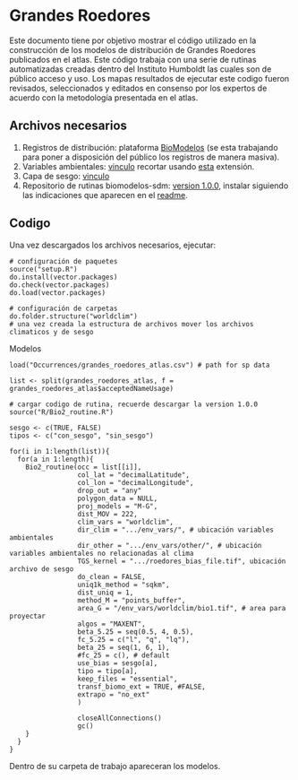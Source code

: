 # Grandes Roedores

Este documento tiene por objetivo mostrar el código utilizado en la construcción de los modelos de distribución de Grandes Roedores publicados en el atlas. Este código trabaja con una serie de rutinas automatizadas creadas dentro del Instituto Humboldt las cuales son de público acceso y uso. Los mapas resultados de ejecutar este codigo fueron revisados, seleccionados y editados en consenso por los expertos de acuerdo con la metodología presentada en el atlas.

## Archivos necesarios

1. Registros de distribución: plataforma [BioModelos](http://biomodelos.humboldt.org.co/) (se esta trabajando para poner a disposición del público los registros de manera masiva).
2. Variables ambientales: [vinculo](https://www.worldclim.org/data/worldclim21.html) recortar usando [esta](https://github.com/PEM-Humboldt/biomodelos-sdm/blob/master/vignettes/grandes_roedores/extension/) extensión.
3. Capa de sesgo: [vinculo](https://github.com/PEM-Humboldt/biomodelos-sdm/blob/master/vignettes/grandes_roedores/roedores_bias_file.tif)
4. Repositorio de rutinas biomodelos-sdm: [version 1.0.0](https://github.com/PEM-Humboldt/biomodelos-sdm/tree/1.0.0), instalar siguiendo las indicaciones que aparecen en el [readme](https://github.com/PEM-Humboldt/biomodelos-sdm/blob/1.0.0/README.md).

## Codigo

Una vez descargados los archivos necesarios, ejecutar:

```
# configuración de paquetes
source("setup.R")
do.install(vector.packages)
do.check(vector.packages)
do.load(vector.packages)

# configuración de carpetas
do.folder.structure("worldclim")
# una vez creada la estructura de archivos mover los archivos climaticos y de sesgo
```

Modelos

```
load("Occurrences/grandes_roedores_atlas.csv") # path for sp data

list <- split(grandes_roedores_atlas, f = grandes_roedores_atlas$acceptedNameUsage)

# cargar codigo de rutina, recuerde descargar la version 1.0.0
source("R/Bio2_routine.R")

sesgo <- c(TRUE, FALSE)
tipos <- c("con_sesgo", "sin_sesgo")

for(i in 1:length(list)){
  for(a in 1:length){
    Bio2_routine(occ = list[[i]],
                 col_lat = "decimalLatitude",
                 col_lon = "decimalLongitude",
                 drop_out = "any"
                 polygon_data = NULL,
                 proj_models = "M-G",
                 dist_MOV = 222,
                 clim_vars = "worldclim",
                 dir_clim = ".../env_vars/", # ubicación variables ambientales
                 dir_other = ".../env_vars/other/", # ubicación variables ambientales no relacionadas al clima
                 TGS_kernel = ".../roedores_bias_file.tif", ubicación archivo de sesgo
                 do_clean = FALSE,
                 uniq1k_method = "sqkm",
                 dist_uniq = 1,
                 method_M = "points_buffer",
                 area_G = "/env_vars/worldclim/bio1.tif", # area para proyectar
                 algos = "MAXENT",
                 beta_5.25 = seq(0.5, 4, 0.5),
                 fc_5.25 = c("l", "q", "lq"),
                 beta_25 = seq(1, 6, 1),
                 #fc_25 = c(), # default
                 use_bias = sesgo[a],
                 tipo = tipo[a],
                 keep_files = "essential",
                 transf_biomo_ext = TRUE, #FALSE,
                 extrapo = "no_ext"
                 )

                 closeAllConnections()
                 gc()
    }
  }  
}

```
Dentro de su carpeta de trabajo apareceran los modelos.
